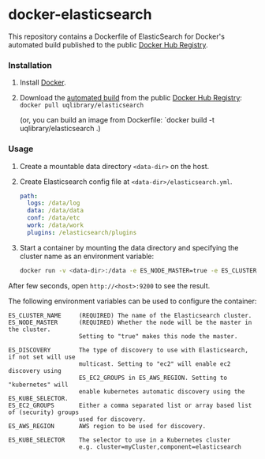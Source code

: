docker-elasticsearch
====================

This repository contains a Dockerfile of ElasticSearch for Docker's automated build published to the public [Docker Hub Registry](https://registry.hub.docker.com/).

### Installation

1. Install [Docker](https://www.docker.com/).

2. Download the [automated build](https://registry.hub.docker.com/u/uqlibrary/elasticsearch/) from the public [Docker Hub Registry](https://registry.hub.docker.com/): `docker pull uqlibrary/elasticsearch`

   (or, you can build an image from Dockerfile: `docker build -t uqlibrary/elasticsearch .)

### Usage

1. Create a mountable data directory `<data-dir>` on the host.

2. Create Elasticsearch config file at `<data-dir>/elasticsearch.yml`.

    ```yml
    path:
      logs: /data/log
      data: /data/data
      conf: /data/etc
      work: /data/work
      plugins: /elasticsearch/plugins
    ```
3. Start a container by mounting the data directory and specifying the cluster name as an environment variable:

    ```sh
    docker run -v <data-dir>:/data -e ES_NODE_MASTER=true -e ES_CLUSTER_NAME=test uqlibrary/elasticsearch
    ```

After few seconds, open `http://<host>:9200` to see the result.

The following environment variables can be used to configure the container:

    ES_CLUSTER_NAME     (REQUIRED) The name of the Elasticsearch cluster.
    ES_NODE_MASTER      (REQUIRED) Whether the node will be the master in the cluster. 
                        Setting to "true" makes this node the master.
    
    ES_DISCOVERY        The type of discovery to use with Elasticsearch, if not set will use 
                        multicast. Setting to "ec2" will enable ec2 discovery using 
                        ES_EC2_GROUPS in ES_AWS_REGION. Setting to "kubernetes" will 
                        enable kubernetes automatic discovery using the ES_KUBE_SELECTOR.
    ES_EC2_GROUPS       Either a comma separated list or array based list of (security) groups 
                        used for discovery.
    ES_AWS_REGION       AWS region to be used for discovery.

    ES_KUBE_SELECTOR    The selector to use in a Kubernetes cluster
                        e.g. cluster=myCluster,component=elasticsearch
